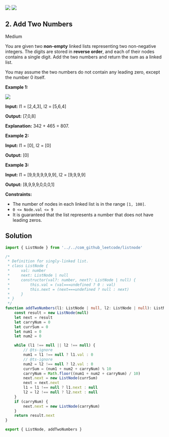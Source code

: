 [![](https://img.shields.io/github/stars/LeetCode-in-TypeScript/LeetCode-in-TypeScript?label=Stars&style=flat-square)](https://github.com/LeetCode-in-TypeScript/LeetCode-in-TypeScript)
[![](https://img.shields.io/github/forks/LeetCode-in-TypeScript/LeetCode-in-TypeScript?label=Fork%20me%20on%20GitHub%20&style=flat-square)](https://github.com/LeetCode-in-TypeScript/LeetCode-in-TypeScript/fork)

## 2\. Add Two Numbers

Medium

You are given two **non-empty** linked lists representing two non-negative integers. The digits are stored in **reverse order**, and each of their nodes contains a single digit. Add the two numbers and return the sum as a linked list.

You may assume the two numbers do not contain any leading zero, except the number 0 itself.

**Example 1:**

![](https://assets.leetcode.com/uploads/2020/10/02/addtwonumber1.jpg)

**Input:** l1 = [2,4,3], l2 = [5,6,4]

**Output:** [7,0,8]

**Explanation:** 342 + 465 = 807.

**Example 2:**

**Input:** l1 = [0], l2 = [0]

**Output:** [0]

**Example 3:**

**Input:** l1 = [9,9,9,9,9,9,9], l2 = [9,9,9,9]

**Output:** [8,9,9,9,0,0,0,1]

**Constraints:**

- The number of nodes in each linked list is in the range `[1, 100]`.
- `0 <= Node.val <= 9`
- It is guaranteed that the list represents a number that does not have leading zeros.

## Solution

```typescript
import { ListNode } from '../../com_github_leetcode/listnode'

/*
 * Definition for singly-linked list.
 * class ListNode {
 *     val: number
 *     next: ListNode | null
 *     constructor(val?: number, next?: ListNode | null) {
 *         this.val = (val===undefined ? 0 : val)
 *         this.next = (next===undefined ? null : next)
 *     }
 * }
 */
function addTwoNumbers(l1: ListNode | null, l2: ListNode | null): ListNode | null {
    const result = new ListNode(null)
    let next = result
    let carryNum = 0
    let currSum = 0
    let num1 = 0
    let num2 = 0

    while (l1 !== null || l2 !== null) {
        // @ts-ignore
        num1 = l1 !== null ? l1.val : 0
        // @ts-ignore
        num2 = l2 !== null ? l2.val : 0
        currSum = (num1 + num2 + carryNum) % 10
        carryNum = Math.floor((num1 + num2 + carryNum) / 10)
        next.next = new ListNode(currSum)
        next = next.next
        l1 = l1 !== null ? l1.next : null
        l2 = l2 !== null ? l2.next : null
    }
    if (carryNum) {
        next.next = new ListNode(carryNum)
    }
    return result.next
}

export { ListNode, addTwoNumbers }
```
